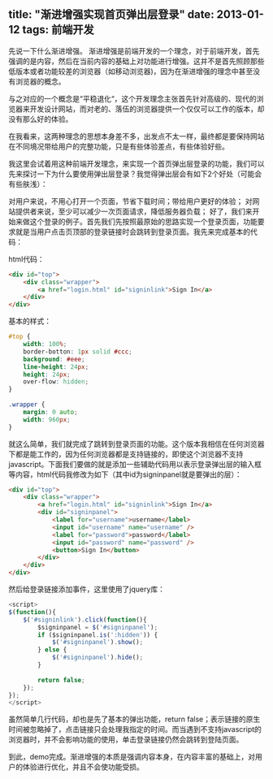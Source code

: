 title: "渐进增强实现首页弹出层登录"
date: 2013-01-12
tags: 前端开发
---

先说一下什么渐进增强。 渐进增强是前端开发的一个理念，对于前端开发，首先强调的是内容，然后在当前内容的基础上对功能进行增强。这并不是首先照顾那些低版本或者功能较差的浏览器（如移动浏览器)，因为在渐进增强的理念中甚至没有浏览器的概念。

与之对应的一个概念是“平稳退化“，这个开发理念主张首先针对高级的、现代的浏览器来开发设计网站，而对老的、落伍的浏览器提供一个仅仅可以工作的版本，却没有那么好的体验。

在我看来，这两种理念的思想本身差不多，出发点不太一样，最终都是要保持网站在不同境况带给用户的完整功能，只是有些体验差点，有些体验好些。

我这里会试着用这种前端开发理念，来实现一个首页弹出层登录的功能，我们可以先来探讨一下为什么要使用弹出层登录？我觉得弹出层会有如下2个好处（可能会有些肤浅）：

对用户来说，不用心打开一个页面，节省下载时间；带给用户更好的体验；
对网站提供者来说，至少可以减少一次页面请求，降低服务器负载；
好了，我们来开始来做这个登录的例子。首先我们先按照最原始的思路实现一个登录页面，功能要求就是当用户点击页顶部的登录链接时会跳转到登录页面。我先来完成基本的代码：

html代码：

``` html
<div id="top">
    <div class="wrapper">     
        <a href="login.html" id="signinlink">Sign In</a>
    </div>
</div>
```

基本的样式：

``` css
#top {
    width: 100%;
    border-botton: 1px solid #ccc;
    background: #eee;
    line-height: 24px;
    height: 24px;
    over-flow: hidden;
}
 
.wrapper {
    margin: 0 auto;
    width: 960px;
}
```

就这么简单，我们就完成了跳转到登录页面的功能。这个版本我相信在任何浏览器下都是能工作的，因为任何浏览器都是支持链接的，即使这个浏览器不支持javascript。下面我们要做的就是添加一些辅助代码用以表示登录弹出层的输入框等内容，html代码我修改为如下（其中id为signinpanel就是要弹出的层）：

``` html
<div id="top">
    <div class="wrapper">     
        <a href="login.html" id="signinlink">Sign In</a>
        <div id="signinpanel">
            <label for="username">username</label>
            <input id="username" name="username" />
            <label for="password">password</label>
            <input id="password" name="password" />
            <button>Sign In</button>
        </div>
    </div>
</div>
```

然后给登录链接添加事件，这里使用了jquery库：

``` javascript
<script>
$(function(){
    $('#signinlink').click(function(){
        $signinpanel = $('#signinpanel');
        if ($signinpanel.is(':hidden')) {
            $('#signinpanel').show();
        } else {
            $('#signinpanel').hide();
        }
 
        return false;
    });
});
</script>
```

虽然简单几行代码，却也是先了基本的弹出功能，return false；表示链接的原生时间被忽略掉了，点击链接只会处理我指定的时间。而当遇到不支持javascript的浏览器时，并不会影响功能的使用，单击登录链接仍然会跳转到登陆页面。

到此，demo完成。渐进增强的本质是强调内容本身，在内容丰富的基础上，对用户的体验进行优化，并且不会使功能受损。